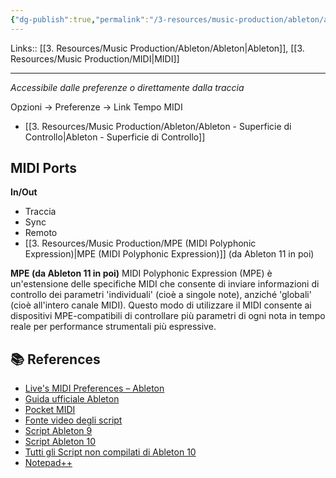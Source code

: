 ```yaml
---
{"dg-publish":true,"permalink":"/3-resources/music-production/ableton/ableton-configurazione-midi/"}
---
```


Links:: [[3. Resources/Music Production/Ableton/Ableton\|Ableton]], [[3. Resources/Music Production/MIDI\|MIDI]]

---
_Accessibile dalle preferenze o direttamente dalla traccia_

Opzioni → Preferenze → Link Tempo MIDI

- [[3. Resources/Music Production/Ableton/Ableton - Superficie di Controllo\|Ableton - Superficie di Controllo]]


## MIDI Ports

**In/Out**
- Traccia
- Sync
- Remoto
- [[3. Resources/Music Production/MPE (MIDI Polyphonic Expression)\|MPE (MIDI Polyphonic Expression)]] (da Ableton 11 in poi)

**MPE (da Ableton 11 in poi)**
MIDI Polyphonic Expression (MPE) è un'estensione delle specifiche MIDI che consente di inviare informazioni di controllo dei parametri 'individuali' (cioè a singole note), anziché 'globali' (cioè all'intero canale MIDI). Questo modo di utilizzare il MIDI consente ai dispositivi MPE-compatibili di controllare più parametri di ogni nota in tempo reale per performance strumentali più espressive. 



## 📚 References

- [Live's MIDI Preferences – Ableton](https://help.ableton.com/hc/en-us/articles/209774205-Live-s-MIDI-Preferences)
- [Guida ufficiale Ableton](https://help.ableton.com/hc/en-us/articles/206240184-Creating-your-own-Control-Surface-script)
- [Pocket MIDI](https://www.morson.jp/pocketmidi-webpage/)
- [Fonte video degli script](https://www.youtube.com/watch?v=IgKwcCJsoz4)
- [Script Ableton 9](https://github.com/laidlaw42/Ableton-Live-MIDI-Remote-Scripts)
- [Script Ableton 10](http://www.mediafire.com/file/la8njhqv21duwsr/MIDI_Remote_Scripts.rar/file)
- [Tutti gli Script non compilati di Ableton 10](https://github.com/gluon/AbletonLive10.1_MIDIRemoteScripts)
- [Notepad++](https://notepad-plus-plus.org/downloads/)

